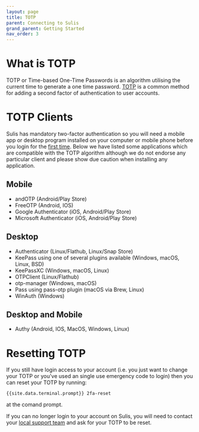 ```yaml
---
layout: page
title: TOTP
parent: Connecting to Sulis
grand_parent: Getting Started
nav_order: 3
---
```


# What is TOTP

TOTP or Time-based One-Time Passwords is an algorithm utilising the current time to generate a one time password. [TOTP](https://en.wikipedia.org/wiki/Time-based_One-Time_Password) is a common method for adding a second factor of authentication to user accounts.

# TOTP Clients

Sulis has mandatory two-factor authentication so you will need a mobile app or desktop program installed on your computer or mobile phone before you login for the [first time](./firsttime.html). Below we have listed some applications which are compatible with the TOTP algorithm although we do not endorse any particular client and please show due caution when installing any application.

## Mobile

* andOTP (Android/Play Store)
* FreeOTP (Android, IOS)
* Google Authenticator (iOS, Android/Play Store)
* Microsoft Authenticator (iOS, Android/Play Store)

## Desktop

* Authenticator (Linux/Flathub, Linux/Snap Store)
* KeePass using one of several plugins available (Windows, macOS, Linux, BSD)
* KeePassXC (Windows, macOS, Linux)
* OTPClient (Linux/Flathub)
* otp-manager (Windows, macOS)
* Pass using pass-otp plugin (macOS via Brew, Linux)
* WinAuth (Windows)

## Desktop and Mobile

* Authy (Android, IOS, MacOS, Windows, Linux)

# Resetting TOTP

If you still have login access to your account (i.e. you just want to change your TOTP or you've used an single use emergency code to login) then you can reset your TOTP by running:

```
{{site.data.terminal.prompt}} 2fa-reset
```

at the comand prompt.

If you can no longer login to your account on Sulis, you will need to contact your [local support team](../../support/) and ask for your TOTP to be reset.
